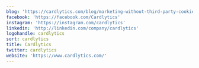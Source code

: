 ```yaml
---
blog: 'https://cardlytics.com/blog/marketing-without-third-party-cookies'
facebook: 'https://facebook.com/Cardlytics'
instagram: 'https://instagram.com/cardlytics'
linkedin: 'http://linkedin.com/company/cardlytics'
logohandle: cardlytics
sort: cardlytics
title: Cardlytics
twitter: cardlytics
website: 'https://www.cardlytics.com/'
---
```

